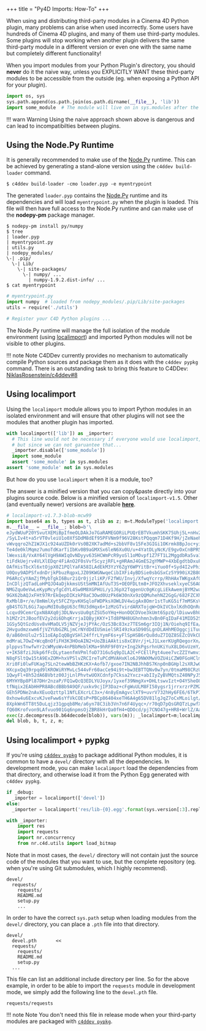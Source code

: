 +++
title = "Py4D Imports: How-To"
+++

When using and distributing third-party modules in a Cinema 4D Python plugin,
many problems can arise when used incorrectly. Some users have hundreds of
Cinema 4D plugins, and many of them use third-party modules. Some plugins will
stop working when another plugin delivers the same third-party module in a
different version or even one with the same name but completely different
functionality!

When you import modules from your Python Plugin's directory, you should
**never** do it the naive way, unless you EXPLICITLY WANT these third-party
modules to be accessible from the outside (eg. when exposing a Python API
for your plugin).

```python
import os, sys
sys.path.append(os.path.join(os.path.dirname(__file__), 'lib'))
import some_module  # The module will live on in sys.modules after the plugin finished loading
```

!!! warn Warning
  Using the naive approach shown above is dangerous and can lead to
  incompatibilties between plugins.

## Using the Node.Py Runtime

It is generally recommended to make use of the [Node.Py] runtime. This can
be achieved by generating a stand-alone version using the `c4ddev build-loader`
command.

    $ c4ddev build-loader -cmo loader.pyp -e myentrypoint

The generated `loader.pyp` contains the [Node.Py] runtime and its dependencies
and will load `myentrypoint.py` when the plugin is loaded. This file will then
have full access to the Node.Py runtime and can make use of the **nodepy-pm**
package manager.

  [Node.Py]: https://github.com/nodepy/nodepy

    $ nodepy-pm install py/numpy
    $ tree
    | loader.pyp
    | myentrypoint.py
    | utils.py
    | nodepy_modules/
    \-| .pip/
      \-| Lib/
        \-| site-packages/
          \-| numpy/ ...
            | numpy-1.9.2.dist-info/ ...
    $ cat myentrypoint

```python
# myentrypoint.py
import numpy  # loaded from nodepy_modules/.pip/Lib/site-packages
utils = require('./utils')

# Register your C4D Python plugins ...
```

The Node.Py runtime will manage the full isolation of the module environment
(using [localimport][]) and imported Python modules will not be visible to
other plugins.

!!! note Note
  C4DDev currently provides no mechanism to automatically compile Python sources
  and package them as it does with the `c4ddev pypkg` command. There is an
  outstanding task to bring this feature to C4DDev:
  [NiklasRosenstein/c4ddev#8](https://github.com/NiklasRosenstein/c4ddev/issues/8)

## Using localimport

  [localimport]: https://github.com/NiklasRosenstein/py-localimport

Using the `localimport` module allows you to import Python modules in an
isolated environment and will ensure that other plugins will not see the
modules that another plugin has imported.

```python
with localimport(['lib']) as _importer:
  # This line would not be necessary if everyone would use localimport,
  # but since we can not garuantee that...
  _importer.disable(['some_module'])
  import some_module
  assert 'some_module' in sys.modules
assert 'some_module' not in sys.modules
```

But how do you use `localimport` when it is a module, too?

The answer is a minified version that you can copy&paste directly into your
plugins source code. Below is a minified version of `localimport-v1.5`. Other
(and eventually newer) versions are available [**here**][1].

  [1]: https://gist.github.com/NiklasRosenstein/f5690d8f36bbdc8e5556

```python
# localimport-v1.7.3-blob-mcw99
import base64 as b, types as t, zlib as z; m=t.ModuleType('localimport');
m.__file__ = __file__; blob=b'\
eJydWUuP20YSvutXEMiBpIfmeOLDAkJo7GaRAMEGORiLPUQrEBTVkumhSKK75Uhj5L+nHv2iSNpyfBiTXY+uqq76qpoqy+qsP\
/SyLIv4t+a5rVT0vleiU1o0XfSDdM8dEf95PFVNm9f96V28KstPQqqm71D4Kf9H/jZeNaehlzqq++Fqn49tv7PPvbJPw/PxrJ\
vWvqqro2hZ1WJX1c924aUZDk0rVs0B2XK7adMd+s2bbVF8v15Fe3GIGi1OKrmk8BpJoc+yiy45L6aOQy5xScspWiWWNbaN0ol\
Te4de0klMqmz7umoTdKarTiIbKv0B9aGMXSx6leN6Xu0U/u+4YatDLyNcK/E9gvOxCnBPR5hocBRQETVkiDrvRsozz4O6rAP/\
lWexsi8/VxAY64lVgH9AWIqOvNDyyv63SHCWmPcR9yoSl1oMOvpf1Z7FT1L2MggdbRa5va1C1Fif5b6REcSi67Wl5EpXUqs/G\
tiFdkUejrv4VLXlEDqr4FiAnO2F0sVvfScyzjRFL+gHRAmJ4GmES2gYMWP+4XbEgdtbDxuF2v1heVdWERoV9YPovAWxjFMotc\
OAfHisTbcXl6xtOjpX0Z1PQlYaFA58ILAdEkM3YzY6ZgY6WPYitBr+iYuo0f+Syd4I2vPhiXZNidekPqljXXk1gOH7ZEGKxLw\
U0Qoy9ADPSfxdnDrjkPbuzRqpxLJZ09KWGNwqeCibIXFi4yBDSie0sbGSxCz5Y990iX2B80Vz/YkEbo6kul6eKDk93QQ7qro9\
P6ARcCyYAmZjfMybTgkI6Bur2iQr0jjzliKP/F2fWU/Invj/XfwqYcrrp/RhHAxTWKgxAfQdMNmQI/MphbQ49XX1Y6XET/QIa\
InCDljzQTadLoHPQJO4aDjkkmsUStSmMNIAfUuT3S+OEOFDLtm8+JFO2XhvseklxyeCS6AOI2Sik3pFOtTQNjqJc7L8hbhAH3\
NMGZqu0eVwLeKypMcyfgCdYL4Sw0M8XGPHUi/y1J6pX2TqgenUc0gKcgLiEkAwemjBYM2watoUZGlpHgnvOFXN+cEJHo+F5fy\
9GX62bAQJxFHt97RrEkQepDIKzkP8aC3Owd0UzPk6W30nXx9zQQMuhehNZ2GgG/682FZCXhtrqVZIzBaLjZ4pGPtqAYV4GT4o\
RxMblB+r/e/8mNmlXyt5FCZYpvKHSqloFWDPksXOWLDV4wigAx8Omr1stTuKG5if7mMSKsVA38tcfxN3n6azQf+GmJuQc6FuJ\
gB4STG7L6Gi7apuMdI0uBgU63cfRU3dHqx6+1zMzGTvirdARXTojqW+DkIVCbxlKdhOQnRuyQ4QipkyM0jZZEyUaA9ZMC6UcG\
Lcqvd9CemrCpxN8AXq0j3DLNvvsUu0gtZSU5oYHq+HonOQCDVoe3kUmt6SpzQ/lDiuwvBhUgbwAY8F8AHDQmw2AZ1Zty1nMsG\
h1MZr2tJBoofEV2y2di6DhqKrrjaIQByjKKY+1Td8PNH8UGhnhmn3vBn0FqIDaF41MID52SyJYdKqdPNJcMbtzhoEAzmDXtMx\
1GSy5QtGzdUsv8vHMaOLV5jNZVjeJjPYAc/OzS3Bc83xz7TESm6gr3IQj1N/Oiehq9IfEa/1+3ML+fz5T7ticpD/s4tNV9Z9p\
2Hvgudmzxwm6fjVZYUbGZRLjmCrNYdDdIUSmielSRI49zkaSD90SLgnDLAHhMEOggcjiTuu0ammw1tBZIzIAYySQ5eaYdMN25\
0/aB60nUlu2r511oEApIqQBgVSHl24ffrLYymF6s+yFlSpHSB6rQu8duZ7IQZ8SEZcOVkCBVkLONL6uToKRTbvBUCcFJ5cjOU\
mdMraL7OwZ+WcqBnOfiFH3K3HOoAIN2+UoZBiAAktis8xC8Vr/j+LJ1LxerKUgRQegorXn//MYnyM13aS2ay3WeyyntfdKxFN\
plppvsTnwfwYr2cWMyoWv4nPBbMeblKMa+9hRF9F0Yz+Ing2kPgsrhnUKiYuX8LD6vUzmY/nxvu23YD0lpqDEciHfkhgMRhYo\
v+IK58fziJUkp6fFcDLytaenfmVPmlfoD7316u5q9pILA2C+FCEllPgt4uee7vcZZIYwmviIMWhuRQgnEsAa93grYHGbujntl\
N8qFSltQw15tA9ExZOM+hxVPSlvZRCIreTuPCdMVAHxKlo6J9NWXMwVOZU4iCZW0FGoHClmEmVkUjGL1gcLH+L3fwBJMTfAK7\
Xri0Fi0lwFUKag7SLn2tewWbBZHKzKX+Aofb7/gxoe7IN2NBJhhBS7Knp0nBGHpl2sXRJwQ3DcXGaQhz6QOHN6DhWPeoxN7oD\
HXcpxQq39rpqd9lKROWiRYMvLc544vFr60acCe94i9t+bw3EBTTQNv0w7yn/0tmaM98CRzUHXNh5+sHNA/6TH5RQWAdmTMzoY\
1QwyFl+8h52dA6BVbtz00JjLnlPhvtwUOXCdnfp7Cksa2Yxcz+abIIyZyBVMQtsZ40NPyJ5p00h0TRhFyNI6pFP0y+kQdKkIS\
6MYHYBp8Pl87DHr2nzaP/FQ1wQcQ3EDLYUJoyx/1yxef39NmgXv+DHLtswvIzt+O4YSheO8N1WRng+5mRDeA1EtiZafHJMyG4\
tfNqix2EAbHHPR8ABcdBBb9A9QF/uxkv9cjIP3Daz+cFgWuULM8FI58ygsr1jrrxrzrPZMZm+tlMVM1NoXreikjzHf515JpPN\
GEh5PDNe2nAvXEuoQzttpl1NfLEXcrLC3x+/4n8yEmAgvclXT9+uvrV732hHy6FE6/6TkP7qYHqxVYZ5bVDSpLbpQkaaejg5y\
0xhow4u6ExcvKJveFww6sYfVkCOEsP+PBCp86404xeTH6A4g65DV81lgJqZ7oCxMLoilgt/OPD7GUi9xTHYnm+FN3CxBrwwGH\
8XpkWn6TT8t5DuLqjz31gpqb8Me/a6yn78C3ib3Vn7n6F4Uyqc+/r70qD7pQsGRQTzLpwfXeLivm1f7YXM+IcXBTnsBhiX6Kk\
fQ60Krofvon9LAfvuo901Gq6npmsOjZBR8kHrQa0fH4+QDOcd/pj7CNO47g+HR8+WrlZ/AaI7XVw='
exec(z.decompress(b.b64decode(blob)), vars(m)); _localimport=m;localimport=getattr(m,"localimport")
del blob, b, t, z, m;
```

## Using localimport + pypkg

If you're using [`c4ddev pypkg`](cli#pypkg) to package additional Python
modules, it is common to have a `devel/` directory with all the dependencies.
In development mode, you can make `localimport` load the dependencies from
that directory, and otherwise load it from the Python Egg generated with
`c4ddev pypkg`.

```python
if _debug:
  _importer = localimport(['devel'])
else:
  _importer = localimport('res/lib-{0}.egg'.format(sys.version[:3].replace('.', '-')))

with _importer:
    import res
    import requests
    import nr.concurrency
    from nr.c4d.utils import load_bitmap
```

Note that in most cases, the `devel/` directory will not contain just the
source code of the modules that you want to use, but the complete repository
(eg. when you're using Git submodules, which I highly recommend).

    devel/
      requests/
        requests/
        README.md
        setup.py
        ...

In order to have the correct `sys.path` setup when loading modules from the
`devel/` directory, you can place a `.pth` file into that directory.

    devel/
      devel.pth       <<
      requests/
        requests/
        README.md
        setup.py
      ...

This file can list an additional include directory per line. So for the above
example, in order to be able to import the `requests` module in development mode,
we simply add the following line to the `devel.pth` file.

    requests/requests

!!! note Note
  You don't need this file in release mode when your third-party modules
  are packaged with [`c4ddev pypkg`](cli#pypkg).
